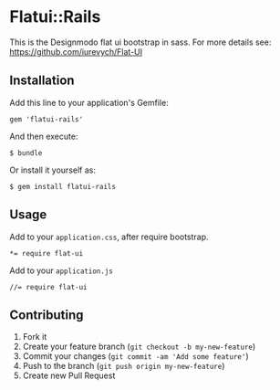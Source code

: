 # Flatui::Rails

This is the Designmodo flat ui bootstrap in sass.
For more details see: https://github.com/iurevych/Flat-UI

## Installation

Add this line to your application's Gemfile:

    gem 'flatui-rails'

And then execute:

    $ bundle

Or install it yourself as:

    $ gem install flatui-rails

## Usage

Add to your `application.css`, after require bootstrap.
 
    *= require flat-ui

Add to your `application.js`
 
    //= require flat-ui

## Contributing

1. Fork it
2. Create your feature branch (`git checkout -b my-new-feature`)
3. Commit your changes (`git commit -am 'Add some feature'`)
4. Push to the branch (`git push origin my-new-feature`)
5. Create new Pull Request
